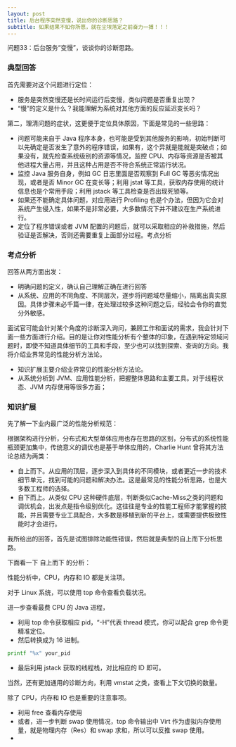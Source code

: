 ```yaml
---
layout: post
title: 后台程序突然变慢，说出你的诊断思路？
subtitle: 如果结果不如你所愿，就在尘埃落定之前奋力一搏！！！
---
```


问题33：后台服务“变慢”，谈谈你的诊断思路。

### 典型回答

首先需要对这个问题进行定位：
* 服务是突然变慢还是长时间运行后变慢，类似问题是否重复出现？
* “慢”的定义是什么？我能理解为系统对其他方面的反应延迟变长吗？

第二，理清问题的症状，这更便于定位具体原因，下面是常见的一些思路：
* 问题可能来自于 Java 程序本身，也可能是受到其他服务的影响，初始判断可以先确定是否发生了意外的程序错误，如果有，这个异就是能就是突破点；如果没有，就先检查系统级别的资源等情况，监控 CPU、内存等资源是否被其他进程大量占用，并且这种占用是否不符合系统正常运行状况。
* 监控 Java 服务自身，例如 GC 日志里面是否观察到 Full GC 等恶劣情况出现，或者是否 Minor GC 在变长等；利用 jstat 等工具，获取内存使用的统计信息也是个常用手段；利用 jstack 等工具检查是否出现死锁等。
* 如果还不能确定具体问题，对应用进行 Profiling 也是个办法，但因为它会对系统产生侵入性，如果不是非常必要，大多数情况下并不建议在生产系统进行。
* 定位了程序错误或者 JVM 配置的问题后，就可以采取相应的补救措施，然后验证是否解决，否则还需要重复上面部分过程。考点分析

### 考点分析

回答从两方面出发：
* 明确问题的定义，确认自己理解正确在进行回答
* 从系统、应用的不同角度、不同层次，逐步将问题域尽量缩小，隔离出真实原因。具体步骤未必千篇一律，在处理过较多这种问题之后，经验会令你的直觉分外敏感。

面试官可能会针对某个角度的诊断深入询问，兼顾工作和面试的需求，我会针对下面一些方面进行介绍。目的是让你对性能分析有个整体的印象，在遇到特定领域问题时，即使不知道具体细节的工具和手段，至少也可以找到探索、查询的方向。我将介绍业界常见的性能分析方法论。

* 知识扩展主要介绍业界常见的性能分析方法论。
* 从系统分析到 JVM、应用性能分析，把握整体思路和主要工具。对于线程状态、JVM 内存使用等很多方面；

### 知识扩展

先了解一下业内最广泛的性能分析规范：

根据架构进行分析，分布式和大型单体应用也存在思路的区别，分布式的系统性能瓶颈更加集中，传统意义的调优也是基于单体应用的，Charlie Hunt 曾将其方法论总结为两类：

* 自上而下。从应用的顶层，逐步深入到具体的不同模块，或者更近一步的技术细节单元，找到可能的问题和解决办法。这是最常见的性能分析思路，也是大多数工程师的选择。
* 自下而上。从类似 CPU 这种硬件底层，判断类似Cache-Miss之类的问题和调优机会，出发点是指令级别优化。这往往是专业的性能工程师才能掌握的技能，并且需要专业工具配合，大多数是移植到新的平台上，或需要提供极致性能时才会进行。

我所给出的回答，首先是试图排除功能性错误，然后就是典型的自上而下分析思路。

下面看一下 自上而下 的分析：

性能分析中，CPU，内存和 IO 都是关注项。

对于 Linux 系统，可以使用 top 命令查看负载状况。

进一步查看最费 CPU 的 Java 进程，

* 利用 top 命令获取相应 pid，“-H”代表 thread 模式，你可以配合 grep 命令更精准定位。
* 然后转换成为 16 进制。

~~~  bash
printf "%x" your_pid
~~~

* 最后利用 jstack 获取的线程栈，对比相应的 ID 即可。

当然，还有更加通用的诊断方向，利用 vmstat 之类，查看上下文切换的数量。

除了 CPU，内存和 IO 也是重要的注意事项。

* 利用 free 查看内存使用
* 或者，进一步判断 swap 使用情况，top 命令输出中 Virt 作为虚拟内存使用量，就是物理内存（Res）和 swap 求和，所以可以反推 swap 使用。
* 